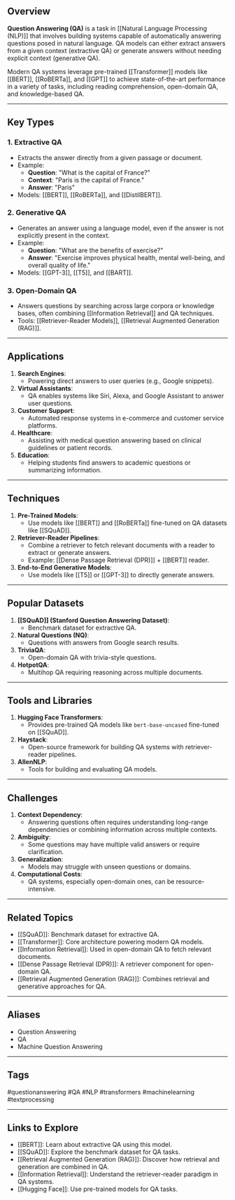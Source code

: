 ## Overview
**Question Answering (QA)** is a task in [[Natural Language Processing (NLP)]] that involves building systems capable of automatically answering questions posed in natural language. QA models can either extract answers from a given context (extractive QA) or generate answers without needing explicit context (generative QA).

Modern QA systems leverage pre-trained [[Transformer]] models like [[BERT]], [[RoBERTa]], and [[GPT]] to achieve state-of-the-art performance in a variety of tasks, including reading comprehension, open-domain QA, and knowledge-based QA.

---

## Key Types

### **1. Extractive QA**
- Extracts the answer directly from a given passage or document.
- Example:
  - **Question**: "What is the capital of France?"
  - **Context**: "Paris is the capital of France."
  - **Answer**: "Paris"
- Models: [[BERT]], [[RoBERTa]], and [[DistilBERT]].

### **2. Generative QA**
- Generates an answer using a language model, even if the answer is not explicitly present in the context.
- Example:
  - **Question**: "What are the benefits of exercise?"
  - **Answer**: "Exercise improves physical health, mental well-being, and overall quality of life."
- Models: [[GPT-3]], [[T5]], and [[BART]].

### **3. Open-Domain QA**
- Answers questions by searching across large corpora or knowledge bases, often combining [[Information Retrieval]] and QA techniques.
- Tools: [[Retriever-Reader Models]], [[Retrieval Augmented Generation (RAG)]].

---

## Applications

1. **Search Engines**:
   - Powering direct answers to user queries (e.g., Google snippets).
2. **Virtual Assistants**:
   - QA enables systems like Siri, Alexa, and Google Assistant to answer user questions.
3. **Customer Support**:
   - Automated response systems in e-commerce and customer service platforms.
4. **Healthcare**:
   - Assisting with medical question answering based on clinical guidelines or patient records.
5. **Education**:
   - Helping students find answers to academic questions or summarizing information.

---

## Techniques

1. **Pre-Trained Models**:
   - Use models like [[BERT]] and [[RoBERTa]] fine-tuned on QA datasets like [[SQuAD]].
2. **Retriever-Reader Pipelines**:
   - Combine a retriever to fetch relevant documents with a reader to extract or generate answers.
   - Example: [[Dense Passage Retrieval (DPR)]] + [[BERT]] reader.
3. **End-to-End Generative Models**:
   - Use models like [[T5]] or [[GPT-3]] to directly generate answers.

---

## Popular Datasets

1. **[[SQuAD]] (Stanford Question Answering Dataset)**:
   - Benchmark dataset for extractive QA.
2. **Natural Questions (NQ)**:
   - Questions with answers from Google search results.
3. **TriviaQA**:
   - Open-domain QA with trivia-style questions.
4. **HotpotQA**:
   - Multihop QA requiring reasoning across multiple documents.

---

## Tools and Libraries

1. **Hugging Face Transformers**:
   - Provides pre-trained QA models like `bert-base-uncased` fine-tuned on [[SQuAD]].
2. **Haystack**:
   - Open-source framework for building QA systems with retriever-reader pipelines.
3. **AllenNLP**:
   - Tools for building and evaluating QA models.

---

## Challenges

1. **Context Dependency**:
   - Answering questions often requires understanding long-range dependencies or combining information across multiple contexts.
2. **Ambiguity**:
   - Some questions may have multiple valid answers or require clarification.
3. **Generalization**:
   - Models may struggle with unseen questions or domains.
4. **Computational Costs**:
   - QA systems, especially open-domain ones, can be resource-intensive.

---

## Related Topics

- [[SQuAD]]: Benchmark dataset for extractive QA.
- [[Transformer]]: Core architecture powering modern QA models.
- [[Information Retrieval]]: Used in open-domain QA to fetch relevant documents.
- [[Dense Passage Retrieval (DPR)]]: A retriever component for open-domain QA.
- [[Retrieval Augmented Generation (RAG)]]: Combines retrieval and generative approaches for QA.

---

## Aliases
- Question Answering
- QA
- Machine Question Answering

---

## Tags
#questionanswering #QA #NLP #transformers #machinelearning #textprocessing

---

## Links to Explore
- [[BERT]]: Learn about extractive QA using this model.
- [[SQuAD]]: Explore the benchmark dataset for QA tasks.
- [[Retrieval Augmented Generation (RAG)]]: Discover how retrieval and generation are combined in QA.
- [[Information Retrieval]]: Understand the retriever-reader paradigm in QA systems.
- [[Hugging Face]]: Use pre-trained models for QA tasks.